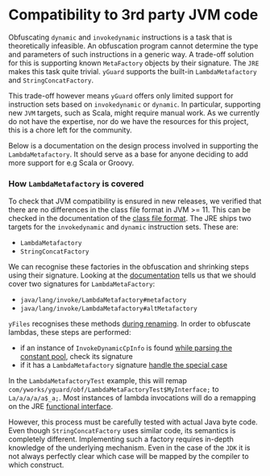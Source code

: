 # Compatibility to 3rd party JVM code

Obfuscating `dynamic` and `invokedynamic` instructions is a task that is theoretically infeasible. An obfuscation program cannot determine the type and parameters of such instructions in a generic way.
A trade-off solution for this is supporting known `MetaFactory` objects by their signature.
The `JRE` makes this task quite trivial. 
`yGuard` supports the built-in `LambdaMetafactory` and `StringConcatFactory`.

This trade-off however means `yGuard` offers only limited support for instruction sets based on `invokedynamic` or `dynamic`.
In particular, supporting new `JVM` targets, such as Scala, might require manual work.
As we currently do not have the expertise, nor do we have the resources for this project, this is a chore left for the community.

Below is a documentation on the design process involved in supporting the `LambdaMetafactory`. It should serve as a base for anyone deciding to add more support for e.g Scala or Groovy.

### How `LambdaMetafactory` is covered

To check that JVM compatibility is ensured in new releases, we verified that there are no differences in the class file format in JVM >= 11.
This can be checked in the documentation of the [class file format](https://docs.oracle.com/javase/specs/jvms/se13/html/jvms-4.html).
The JRE ships two targets for the `invokedynamic` and `dynamic` instruction sets. These are:

- `LambdaMetafactory`
- `StringConcatFactory`

We can recognise these factories in the obfuscation and shrinking steps using their signature. 
Looking at the [documentation](https://docs.oracle.com/en/java/javase/13/docs/api/java.base/java/lang/invoke/LambdaMetafactory.html) tells us that we should cover two signatures for `LambdaMetaFactory`:

- `java/lang/invoke/LambdaMetafactory#metafactory`
- `java/lang/invoke/LambdaMetafactory#altMetafactory`

`yFiles` recognises these methods [during renaming](https://github.com/yWorks/yGuard/blob/master/retroguard/src/main/java/com/yworks/yguard/obf/classfile/ClassFile.java#L1189).
In order to obfuscate lambdas, these steps are performed:

- if an instance of `InvokeDynamicCpInfo` is found [while parsing the constant pool](https://github.com/yWorks/yGuard/blob/master/retroguard/src/main/java/com/yworks/yguard/obf/classfile/ClassFile.java#L1041), check its signature
- if it has a `LambdaMetafactory` signature [handle the special case](https://github.com/yWorks/yGuard/blob/master/retroguard/src/main/java/com/yworks/yguard/obf/classfile/ClassFile.java#L1046)

In the `LambdaMetafactoryTest` example, this will remap `com/yworks/yguard/obf/LambdaMetaFactoryTest$MyInterface;` to `La/a/a/a/a$_a;`. Most instances of lambda invocations will do a remapping on the JRE [functional interface](https://docs.oracle.com/en/java/javase/13/docs/api/java.base/java/util/function/package-summary.html).

However, this process must be carefully tested with actual Java byte code. Even though `StringConcatFactory` uses similar code, its semantics is completely different.
Implementing such a factory requires in-depth knowledge of the underlying mechanism. Even in the case of the `JDK` it is not always perfectly clear which case will be mapped by the compiler to which construct.
